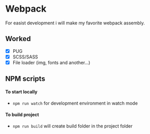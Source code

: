 # Webpack
For easist development i will make my favorite webpack assembly. 
## Worked
- [x] PUG
- [x] SCSS/SASS
- [x] File loader (img, fonts and another...)

## NPM scripts

#### To start locally 
- ```npm run watch``` for development environment in watch mode

#### To build project 
- ```npm run build``` will create build folder in the project folder
